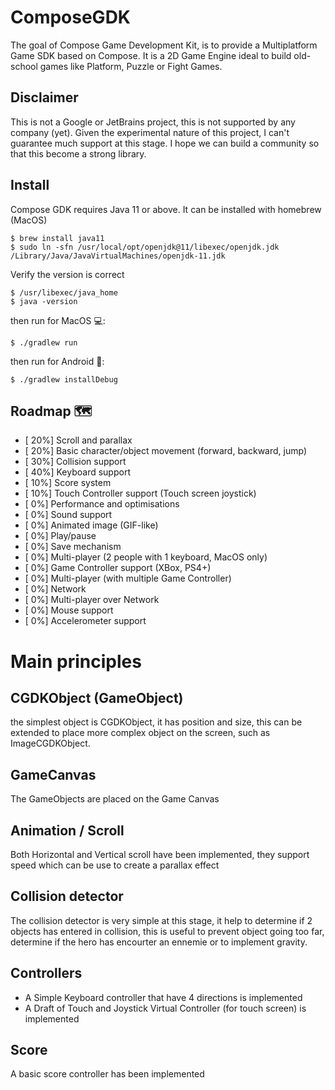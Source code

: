 # ComposeGDK
The goal of Compose Game Development Kit, is to provide a Multiplatform Game SDK based on Compose. It is a 2D Game Engine ideal to build old-school games like Platform, Puzzle or Fight Games.

## Disclaimer
This is not a Google or JetBrains project, this is not supported by any company (yet). Given the experimental nature of this project, I can't guarantee much support at this stage. I hope we can build a community so that this become a strong library.

## Install
Compose GDK requires Java 11 or above. It can be installed with homebrew (MacOS)
```
$ brew install java11
$ sudo ln -sfn /usr/local/opt/openjdk@11/libexec/openjdk.jdk /Library/Java/JavaVirtualMachines/openjdk-11.jdk
```
Verify the version is correct
```
$ /usr/libexec/java_home
$ java -version
```

then run for MacOS 💻:
```
$ ./gradlew run
```

then run for Android 🤖:

```
$ ./gradlew installDebug
```

## Roadmap 🗺
- [ 20%] Scroll and parallax
- [ 20%] Basic character/object movement (forward, backward, jump)
- [ 30%] Collision support
- [ 40%] Keyboard support
- [ 10%] Score system
- [ 10%] Touch Controller support (Touch screen joystick)
- [  0%] Performance and optimisations
- [  0%] Sound support
- [  0%] Animated image (GIF-like)
- [  0%] Play/pause
- [  0%] Save mechanism
- [  0%] Multi-player (2 people with 1 keyboard, MacOS only)
- [  0%] Game Controller support (XBox, PS4+)
- [  0%] Multi-player (with multiple Game Controller)
- [  0%] Network
- [  0%] Multi-player over Network
- [  0%] Mouse support
- [  0%] Accelerometer support


# Main principles
## CGDKObject (GameObject)
the simplest object is CGDKObject, it has position and size, this can be extended to place more complex object on the screen, such as ImageCGDKObject.

## GameCanvas
The GameObjects are placed on the Game Canvas

## Animation / Scroll
Both Horizontal and Vertical scroll have been implemented, they support speed which can be use to create a parallax effect

## Collision detector
The collision detector is very simple at this stage, it help to determine if 2 objects has entered in collision, this is useful to prevent object going too far, determine if the hero has encourter an ennemie or to implement gravity.

## Controllers
- A Simple Keyboard controller that have 4 directions is implemented
- A Draft of Touch and Joystick Virtual Controller (for touch screen) is implemented

## Score
A basic score controller has been implemented